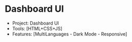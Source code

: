 # Dashboard UI
 - Project: Dashboard UI
 - Tools: [HTML+CSS+JS]
 - Features: [MultiLanguages - Dark Mode - Responsive]
